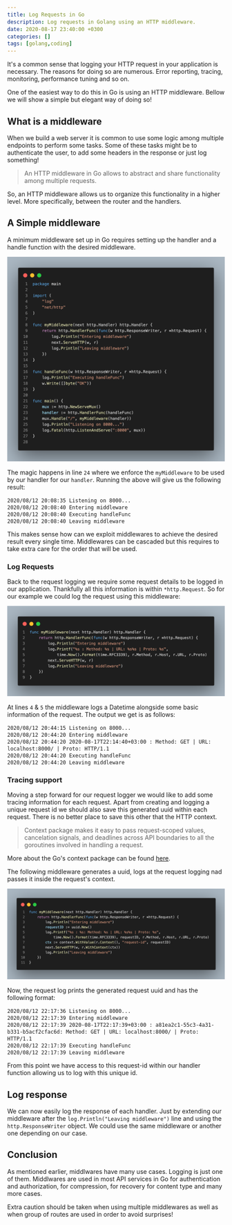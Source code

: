 ```yaml
---
title: Log Requests in Go
description: Log requests in Golang using an HTTP middleware.
date: 2020-08-17 23:40:00 +0300
categories: []
tags: [golang,coding]
---
```


It's a common sense that logging your HTTP request in your application is necessary. The reasons for doing so are numerous. Error reporting, tracing, monitoring, performance tuning and so on.

One of the easiest way to do this in Go is using an HTTP middleware. Bellow we will show a simple but elegant way of doing so!

## What is a middleware

When we build a web server it is common to use some logic among multiple endpoints to perform some tasks. Some of these tasks might be to authenticate the user, to add some headers in the response or just log something!

> An HTTP middleware in Go allows to abstract and share functionality among multiple requests.

So, an HTTP middleware allows us to organize this functionality in a higher level. More specifically, between the router and the handlers.

## A Simple middleware

A minimum middleware set up in Go requires setting up the handler and a handle function with the desired middleware.

![alt text](/assets/posts/Log-Requests-in-Go/middleware.png "A sample middleware")

The magic happens in line `24` where we enforce the `myMiddleware` to be used by our handler for our `handler`. Running the above will give us the following result:

```console
2020/08/12 20:08:35 Listening on 8000...
2020/08/12 20:08:40 Entering middleware
2020/08/12 20:08:40 Executing handleFunc
2020/08/12 20:08:40 Leaving middleware
```

This makes sense how can we exploit middlewares to achieve the desired result every single time. Middlewares can be cascaded but this requires to take extra care for the order that will be used. 

### Log Requests

Back to the request logging we require some request details to be logged in our application. Thankfully all this information is within `*http.Request`. So for our example we could log the request using this middleware:  

![alt text](/assets/posts/Log-Requests-in-Go/log_middleware.png "A request log middleware")

At lines `4` & `5` the middleware logs a Datetime alongside some basic information of the request. The output we get is as follows:

```console
2020/08/12 20:44:15 Listening on 8000...
2020/08/12 20:44:20 Entering middleware
2020/08/12 20:44:20 2020-08-17T22:14:40+03:00 : Method: GET | URL: localhost:8000/ | Proto: HTTP/1.1
2020/08/12 20:44:20 Executing handleFunc
2020/08/12 20:44:20 Leaving middleware
```

### Tracing support

Moving a step forward for our request logger we would like to add some tracing information for each request. Apart from creating and logging a unique request id we should also save this generated uuid within each request. There is no better place to save this other that the HTTP context.

> Context package makes it easy to pass request-scoped values, cancelation signals, and deadlines across API boundaries to all the goroutines involved in handling a request.

More about the Go's context package can be found [here](https://golang.org/pkg/context/).

The following middleware generates a uuid, logs at the request logging nad passes it inside the request's context.

![alt text](/assets/posts/Log-Requests-in-Go/log_ctx_middleware.png "A request log middleware with context")

Now, the request log prints the generated request uuid and has the following format:

```console
2020/08/12 22:17:36 Listening on 8000...
2020/08/12 22:17:39 Entering middleware
2020/08/12 22:17:39 2020-08-17T22:17:39+03:00 : a81ea2c1-55c3-4a31-b331-b5acf2cfac6d: Method: GET | URL: localhost:8000/ | Proto: HTTP/1.1
2020/08/12 22:17:39 Executing handleFunc
2020/08/12 22:17:39 Leaving middleware
```

From this point we have access to this request-id within our handler function allowing us to log with this unique id.

## Log response

We can now easily log the response of each handler. Just by extending our middleware after the `log.Println("Leaving middleware")` line and using the `http.ResponseWriter` object. We could use the same middleware or another one depending on our case.

## Conclusion

As mentioned earlier, middlwares have many use cases. Logging is just one of them. Middlwares are used in most API services in Go for authentication and authorization, for compression, for recovery for content type and many more cases. 

Extra caution should be taken when using multiple middlewares as well as when group of routes are used in order to avoid surprises!
